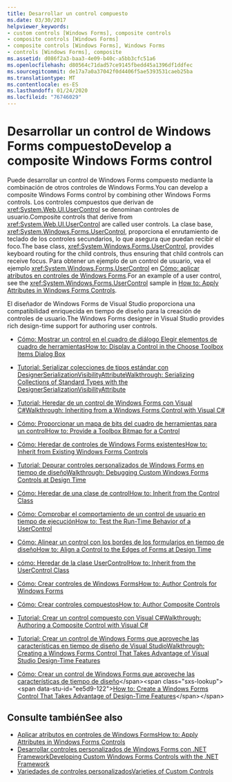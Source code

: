 ```yaml
---
title: Desarrollar un control compuesto
ms.date: 03/30/2017
helpviewer_keywords:
- custom controls [Windows Forms], composite controls
- composite controls [Windows Forms]
- composite controls [Windows Forms], Windows Forms
- controls [Windows Forms], composite
ms.assetid: d086f2a3-baa3-4e09-b40c-a5bb3cfc51a6
ms.openlocfilehash: d80564c71dad57ce9145fbedd45a1396df1ddfec
ms.sourcegitcommit: de17a7a0a37042f0d4406f5ae5393531caeb25ba
ms.translationtype: MT
ms.contentlocale: es-ES
ms.lasthandoff: 01/24/2020
ms.locfileid: "76746029"
---
```

# <a name="develop-a-composite-windows-forms-control"></a><span data-ttu-id="ee5d9-102">Desarrollar un control de Windows Forms compuesto</span><span class="sxs-lookup"><span data-stu-id="ee5d9-102">Develop a composite Windows Forms control</span></span>

<span data-ttu-id="ee5d9-103">Puede desarrollar un control de Windows Forms compuesto mediante la combinación de otros controles de Windows Forms.</span><span class="sxs-lookup"><span data-stu-id="ee5d9-103">You can develop a composite Windows Forms control by combining other Windows Forms controls.</span></span> <span data-ttu-id="ee5d9-104">Los controles compuestos que derivan de <xref:System.Web.UI.UserControl> se denominan controles de usuario.</span><span class="sxs-lookup"><span data-stu-id="ee5d9-104">Composite controls that derive from <xref:System.Web.UI.UserControl> are called user controls.</span></span> <span data-ttu-id="ee5d9-105">La clase base, <xref:System.Windows.Forms.UserControl>, proporciona el enrutamiento de teclado de los controles secundarios, lo que asegura que puedan recibir el foco.</span><span class="sxs-lookup"><span data-stu-id="ee5d9-105">The base class, <xref:System.Windows.Forms.UserControl>, provides keyboard routing for the child controls, thus ensuring that child controls can receive focus.</span></span> <span data-ttu-id="ee5d9-106">Para obtener un ejemplo de un control de usuario, vea el ejemplo <xref:System.Windows.Forms.UserControl> en [Cómo: aplicar atributos en controles de Windows Forms](how-to-apply-attributes-in-windows-forms-controls.md).</span><span class="sxs-lookup"><span data-stu-id="ee5d9-106">For an example of a user control, see the <xref:System.Windows.Forms.UserControl> sample in [How to: Apply Attributes in Windows Forms Controls](how-to-apply-attributes-in-windows-forms-controls.md).</span></span>

<span data-ttu-id="ee5d9-107">El diseñador de Windows Forms de Visual Studio proporciona una compatibilidad enriquecida en tiempo de diseño para la creación de controles de usuario.</span><span class="sxs-lookup"><span data-stu-id="ee5d9-107">The Windows Forms designer in Visual Studio provides rich design-time support for authoring user controls.</span></span>

- [<span data-ttu-id="ee5d9-108">Cómo: Mostrar un control en el cuadro de diálogo Elegir elementos de cuadro de herramientas</span><span class="sxs-lookup"><span data-stu-id="ee5d9-108">How to: Display a Control in the Choose Toolbox Items Dialog Box</span></span>](how-to-display-a-control-in-the-choose-toolbox-items-dialog-box.md)

- [<span data-ttu-id="ee5d9-109">Tutorial: Serializar colecciones de tipos estándar con DesignerSerializationVisibilityAttribute</span><span class="sxs-lookup"><span data-stu-id="ee5d9-109">Walkthrough: Serializing Collections of Standard Types with the DesignerSerializationVisibilityAttribute</span></span>](serializing-collections-designerserializationvisibilityattribute.md)

- [<span data-ttu-id="ee5d9-110">Tutorial: Heredar de un control de Windows Forms con Visual C#</span><span class="sxs-lookup"><span data-stu-id="ee5d9-110">Walkthrough: Inheriting from a Windows Forms Control with Visual C#</span></span>](walkthrough-inheriting-from-a-windows-forms-control-with-visual-csharp.md)

- [<span data-ttu-id="ee5d9-111">Cómo: Proporcionar un mapa de bits del cuadro de herramientas para un control</span><span class="sxs-lookup"><span data-stu-id="ee5d9-111">How to: Provide a Toolbox Bitmap for a Control</span></span>](how-to-provide-a-toolbox-bitmap-for-a-control.md)

- [<span data-ttu-id="ee5d9-112">Cómo: Heredar de controles de Windows Forms existentes</span><span class="sxs-lookup"><span data-stu-id="ee5d9-112">How to: Inherit from Existing Windows Forms Controls</span></span>](how-to-inherit-from-existing-windows-forms-controls.md)

- [<span data-ttu-id="ee5d9-113">Tutorial: Depurar controles personalizados de Windows Forms en tiempo de diseño</span><span class="sxs-lookup"><span data-stu-id="ee5d9-113">Walkthrough: Debugging Custom Windows Forms Controls at Design Time</span></span>](walkthrough-debugging-custom-windows-forms-controls-at-design-time.md)

- [<span data-ttu-id="ee5d9-114">Cómo: Heredar de una clase de control</span><span class="sxs-lookup"><span data-stu-id="ee5d9-114">How to: Inherit from the Control Class</span></span>](how-to-inherit-from-the-control-class.md)

- [<span data-ttu-id="ee5d9-115">Cómo: Comprobar el comportamiento de un control de usuario en tiempo de ejecución</span><span class="sxs-lookup"><span data-stu-id="ee5d9-115">How to: Test the Run-Time Behavior of a UserControl</span></span>](how-to-test-the-run-time-behavior-of-a-usercontrol.md)

- [<span data-ttu-id="ee5d9-116">Cómo: Alinear un control con los bordes de los formularios en tiempo de diseño</span><span class="sxs-lookup"><span data-stu-id="ee5d9-116">How to: Align a Control to the Edges of Forms at Design Time</span></span>](how-to-align-a-control-to-the-edges-of-forms-at-design-time.md)

- [<span data-ttu-id="ee5d9-117">cómo: Heredar de la clase UserControl</span><span class="sxs-lookup"><span data-stu-id="ee5d9-117">How to: Inherit from the UserControl Class</span></span>](how-to-inherit-from-the-usercontrol-class.md)

- [<span data-ttu-id="ee5d9-118">Cómo: Crear controles de Windows Forms</span><span class="sxs-lookup"><span data-stu-id="ee5d9-118">How to: Author Controls for Windows Forms</span></span>](how-to-author-controls-for-windows-forms.md)

- [<span data-ttu-id="ee5d9-119">Cómo: Crear controles compuestos</span><span class="sxs-lookup"><span data-stu-id="ee5d9-119">How to: Author Composite Controls</span></span>](how-to-author-composite-controls.md)

- [<span data-ttu-id="ee5d9-120">Tutorial: Crear un control compuesto con Visual C#</span><span class="sxs-lookup"><span data-stu-id="ee5d9-120">Walkthrough: Authoring a Composite Control with Visual C#</span></span>](walkthrough-authoring-a-composite-control-with-visual-csharp.md)

- [<span data-ttu-id="ee5d9-121">Tutorial: Crear un control de Windows Forms que aproveche las características en tiempo de diseño de Visual Studio</span><span class="sxs-lookup"><span data-stu-id="ee5d9-121">Walkthrough: Creating a Windows Forms Control That Takes Advantage of Visual Studio Design-Time Features</span></span>](creating-a-wf-control-design-time-features.md)

- <span data-ttu-id="ee5d9-122">[Cómo: Crear un control de Windows Forms que aproveche las características de tiempo de diseño](https://docs.microsoft.com/previous-versions/visualstudio/visual-studio-2013/307hck25(v=vs.120))</span><span class="sxs-lookup"><span data-stu-id="ee5d9-122">[How to: Create a Windows Forms Control That Takes Advantage of Design-Time Features](https://docs.microsoft.com/previous-versions/visualstudio/visual-studio-2013/307hck25(v=vs.120))</span></span>

## <a name="see-also"></a><span data-ttu-id="ee5d9-123">Consulte también</span><span class="sxs-lookup"><span data-stu-id="ee5d9-123">See also</span></span>

- [<span data-ttu-id="ee5d9-124">Aplicar atributos en controles de Windows Forms</span><span class="sxs-lookup"><span data-stu-id="ee5d9-124">How to: Apply Attributes in Windows Forms Controls</span></span>](how-to-apply-attributes-in-windows-forms-controls.md)
- [<span data-ttu-id="ee5d9-125">Desarrollar controles personalizados de Windows Forms con .NET Framework</span><span class="sxs-lookup"><span data-stu-id="ee5d9-125">Developing Custom Windows Forms Controls with the .NET Framework</span></span>](developing-custom-windows-forms-controls.md)
- [<span data-ttu-id="ee5d9-126">Variedades de controles personalizados</span><span class="sxs-lookup"><span data-stu-id="ee5d9-126">Varieties of Custom Controls</span></span>](varieties-of-custom-controls.md)
